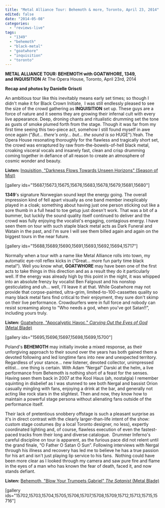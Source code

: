 ```yaml
---
title: "Metal Alliance Tour: Behemoth & more, Toronto, April 23, 2014"
edited: false
date: "2014-05-08"
categories:
  - "reviews-live"
tags:
  - "1349"
  - "behemoth"
  - "black-metal"
  - "goatwhore"
  - "inquisition"
  - "toronto"
---
```


**METAL ALLIANCE TOUR: BEHEMOTH with GOATWHORE, 1349, and INQUISITION** At The Opera House, Toronto, April 23rd, 2014

**Recap and photos by Danielle Griscti**

An ambitious tour like this inevitably means early set times; so though I didn't make it for Black Crown Initiate,  I was still endlessly pleased to see the size of the crowd gathering as **INQUISITION** set up. These guys are a force of nature and it seems they are growing their infernal cult with every live appearance. Deep, droning chants and ritualistic drumming set the tone as gusts of smoke plumed forth from the stage. Though it was far from my first time seeing this two-piece act, somehow I still found myself in awe once again ("_But... there's only... but... the sound is so_ HUGE").Yeah. The Opera House resonating thoroughly for the flawless and tragically short set, the crowd was enraptured by raw from-the-bowels-of-hell black metal, croaking visceral vocals and insanely fast, clean and crisp drumming coming together in defiance of all reason to create an atmosphere of cosmic wonder and beauty.

**Listen:** [Inquisition, "Darkness Flows Towards Unseen Horizons" (Season of Mist)](http://www.youtube.com/watch?v=Q98qulfxXcs)

\[gallery ids="15687,15673,15675,15676,15683,15678,15679,15681,15680"\]

**1349**'s signature Norwegian sound kept the energy going. The overall impression kind of fell apart visually as one band member inexplicably played in a cloak; something about having just one person sticking out like a sore thumb in a full head to toe getup just doesn't work. That was a bit of a bummer, but luckily the sound quality itself continued to deliver and the crowd was fully enjoying the vocalist's engaging, contagious energy. I have seen them on tour with such staple black metal acts as Dark Funeral and Watain in the past, and I'm sure I will see them billed again and again on the biggest tours in the near future.

\[gallery ids="15688,15689,15690,15691,15693,15692,15694,15717"\]

Normally when a tour with a name like Metal Alliance rolls into town, my automatic eye-roll reflex kicks in (“Great... more fun party time black metal”). Well you know what, **GOATWHORE** may have been one of the first acts to take things in this direction and as a result they do it particularly well. If the energy was already high by this point in the night, it was whipped into an absolute frenzy by vocalist Ben Falgoust and his nonstop gesticulating and uh... well, I'll leave it at that. While Goatwhore may not provide that corpse-painted, ultra-grim, limited-to-100-cassettes quality so many black metal fans find critical to their enjoyment, they sure don't skimp on their live performance. Crowdsurfers were in full force and nobody can resist screaming along to "Who needs a god, when you've got Satan!!”, including yours truly.

**Listen:** [Goatwhore, "Apocalyptic Havoc," _Carving Out the Eyes of God_ (Metal Blade)](http://www.metalblade.com/us/releases/goatwhore-carving-out-the-eyes-of-god/)

\[gallery ids="15695,15696,15697,15698,15699,15700"\]

Poland's **BEHEMOTH** may initially invoke a mixed response, as their unforgiving approach to their sound over the years has both gained them a devoted following and led longtime fans into new and unexpected territory. Regardless of your stance... new listener, devoted collector, unimpressed elitist... one thing is certain. With Adam “Nergal” Darski at the helm, a live performance from Behemoth is nothing short of a feast for the senses. Having seen them back in 2007 at the Kool Haus (ah, nostalgia) I remember squinting in disbelief as I was stunned to see both Nergal and bassist Orion casually mingling with fans, enjoying a drink at the bar, and generally not acting like rock stars in the slightest. Then and now, they know how to maintain a powerful stage persona without alienating fans outside of the performance itself.

Their lack of pretentious snobbery offstage is such a pleasant surprise as it's in direct contrast with the clearly larger-than-life intent of the show: custom stage costumes (by a local Toronto designer, no less), expertly coordinated lighting and, of course, flawless execution of even the fastest-paced tracks from their long and diverse catalogue.  Drummer Inferno's careful discipline on tour is apparent, as the furious pace did not relent until the grand finale, “O Father O Satan O Sun”. Following interviews with Nergal through his illness and recovery has led me to believe he has a true passion for his art and isn't just playing lip service to his fans.  Nothing could have been more clear as I looked through my camera and saw pure fire and flame in the eyes of a man who has known the fear of death, faced it, and now stands defiant.

**Listen:** [Behemoth, "Blow Your Trumpets Gabriel" _The Satanist_ (Metal Blade)](http://www.metalblade.com/us/releases/behemoth-the-satanist/)

\[gallery ids="15702,15703,15704,15705,15706,15707,15708,15709,15712,15713,15715,15716"\]
